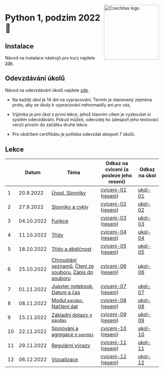 <a href="https://www.czechitas.cz/"><img align="right" src="https://cdn.myshoptet.com/usr/www.shop-czechitas.cz/user/logos/logo.png" alt="Czechitas logo" width="180"/></a>

# Python 1, podzim 2022 :snake:

## Instalace
Návod na instalace nástrojů pro kurz najdete [zde](./jak-na-instalaci.md).

## Odevzdávání úkolů
Návod na odevzdávání úkolů najdete [zde](./jak-na-domaci-ukoly.md).

* Na každý úkol je 14 dní na vypracování. Termín je stanovený zejména proto, aby se úkoly k vypracování nehromadily ani pro vás,

* Výjimka je pro úkol z první lekce, jehož hlavním cílem je vyzkoušet si systém odevzdávání. Pokud můžeš, odevzdej ho (alespoň jeho testovací verzi)
prosím do začátku druhé lekce.

* Pro obdržení certifikátu je potřeba odevzdat alespoň 7 úkolů.

## Lekce

|    | Datum     | Téma             | Odkaz na cviceni (a posleze jeho reseni) | Odkaz na úkol
| -- | --------- | ---------------- | ------------------------------------------------------------------------ | -------------
| 1  | 20.9.2022 | [Úvod, Slovníky](https://kodim.cz/kurzy/uvod-do-progr-2/uvod-do-programovani-2/slovniky) | [cviceni-01](./cviceni/01-slovniky.md) ([reseni](./reseni-cviceni/01.md)) | [ukol-01](./ukoly/ukol-01.md)
| 2  | 27.9.2022  | [Slovníky a cykly](https://kodim.cz/kurzy/uvod-do-progr-2/uvod-do-programovani-2/slovniky-a-cykly) | [cviceni-02](./cviceni/02-slovniky-cykly.md) ([reseni](./reseni-cviceni/02.md)) | [ukol-02](./ukoly/ukol-02.md)
| 3  | 04.10.2022 | [Funkce](https://kodim.cz/kurzy/uvod-do-progr-2/uvod-do-programovani-2/funkce) | [cviceni-03](./cviceni/03-funkce.md) ([reseni](./reseni-cviceni/03.md)) | [ukol-03](./ukoly/ukol-03.md)
| 4  | 11.10.2022 | [Třídy](https://kodim.cz/kurzy/uvod-do-progr-2/uvod-do-programovani-2/tridy)  | [cviceni-04](./cviceni/04-tridy.md) ([reseni](./reseni-cviceni/04.md)) | [ukol-04](./ukoly/ukol-04.md)
| 5  | 18.10.2022 | [Třídy a dědičnost](https://kodim.cz/kurzy/uvod-do-progr-2/uvod-do-programovani-2/dedicnost) | [cviceni-05](./cviceni/05-tridy-dedicnost.md) ([reseni](./reseni-cviceni/05.md)) | [ukol-05](./ukoly/ukol-05.md)
| 6  | 25.10.2022  | [Chroustání seznamů](https://kodim.cz/kurzy/python-data/zaklady-programovani/text-chroustani/chroustani-seznamu), [Čtení ze souboru](https://kodim.cz/kurzy/python-data/zaklady-programovani/soubory/cteni-souboru), [Zápis do souboru](https://kodim.cz/kurzy/python-data/zaklady-programovani/soubory/zapis-souboru) | [cviceni-06](./cviceni/06-list-comprehension-soubory.md) ([reseni](./reseni-cviceni/06.md)) | [ukol-06](./ukoly/ukol-06.md)
| 7  | 01.11.2022 | [Jupyter notebook](https://kodim.cz/kurzy/python-data-1/bonusy/jupyter), [Datum a čas](https://kodim.cz/kurzy/python-data-1/bonusy/datum)| [cviceni-07](./cviceni/07-datum-cas.md) ([reseni](./reseni-cviceni/07.md)) | [ukol-07](./ukoly/ukol-07.md)
| 8  | 08.11.2022 | [Modul `pandas`](https://kodim.cz/kurzy/python-data-1/python-pro-data-1/instalace/instalace-modulu), [Načtení dat](https://kodim.cz/kurzy/python-data-1/python-pro-data-1/nacteni-dat) | [cviceni-08](./cviceni/08-pandas-nacteni-dat.md) ([reseni](./reseni-cviceni/08.md)) | [ukol-08](./ukoly/ukol-08.md)
| 9  | 15.11.2022  | [Základní dotazy v `pandas`](https://kodim.cz/kurzy/python-data-1/python-pro-data-1/zakladni-dotazy) | [cviceni-09](./cviceni/09-pandas-dotazy.md) ([reseni](./reseni-cviceni/09.md)) | [ukol-09](./ukoly/ukol-09.md)
| 10 | 22.11.2022  | [Spojování a agregace v `pandas`](https://kodim.cz/kurzy/python-data-1/python-pro-data-1/agregace-a-spojovani)  | [cviceni-10](./cviceni/10-pandas-spojovani-agregace.md) ([reseni](./reseni-cviceni/10.md)) | [ukol-10](./ukoly/ukol-10.md)
| 11 | 29.11.2022 | [Regulární výrazy](https://kodim.cz/kurzy/python-data-1/ziskavani-dat/regularni-vyrazy)  | [cviceni-11](./cviceni/11-regularni-vyrazy-soubory.md) ([reseni](./reseni-cviceni/11.md)) | [ukol-11](./ukoly/ukol-11.md)
| 12 | 06.12.2022 | [Vizualizace](https://kodim.cz/kurzy/python-data-1/python-pro-data-1/vizualizace) | [cviceni-12](./cviceni/12-vizualizace.md) ([reseni](./reseni-cviceni/12.md)) | [ukol-12](./ukoly/ukol-12.md)
